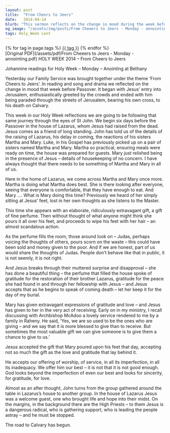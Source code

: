 ```yaml
---
layout: post
title:  "From Cheers to Jeers"
date:   2014-04-14
blurb: "This sermon reflects on the change in mood during the week before Passover, from Jesus' enthusiastic entry into Jerusalem to his death on Calvary. It follows the journey through the eyes of St John, beginning six days before the Passover in the house of Lazarus. The sermon highlights the extravagant expressions of gratitude and love shown by Mary and the acceptance of Jesus, emphasizing the importance of sincerity, gratitude, and love in our offerings of worship and service."
og_image: "/assets/img/posts/From Cheeers to Jeers - Monday - annointing.png"
tags: Holy_Week Lent
---    
```

<div class="tag-pills">
    {% for tag in page.tags %}
    <a href="{{ site.baseurl }}/tag/{{ tag | slugify }}" class="tag-pill">{{ tag }}</a>
    {% endfor %}
</div>
[Original PDF](/assets/pdf/From Cheeers to Jeers - Monday - annointing.pdf)
HOLY WEEK 2014 – From Cheers to Jeers

Johannine readings for Holy Week – Monday – Anointing at Bethany

Yesterday our Family Service was brought together under the theme ‘From Cheers to Jeers’. In reading and song and drama we reflected on the change in mood that week before Passover. It began with Jesus’ entry into Jerusalem, enthusiastically greeted by the crowds and ended with him being paraded through the streets of Jerusalem, bearing his own cross, to his death on Calvary.

This week in our Holy Week reflections we are going to be following that same journey through the eyes of St John. We begin six days before the Passover in the house of Lazarus, whom Jesus had raised from the dead. Jesus comes as a friend of long standing. John has told us of the details of the raising of Lazarus, his delay in coming, the reactions of his sisters Martha and Mary. Luke, in his Gospel has previously picked up on a pair of sisters named Martha and Mary. Martha so practical, ensuring meals were ready on time, the house was prepared for guests. Mary just relished being in the presence of Jesus – details of housekeeping of no concern. I have always thought that there needs to be something of Martha and Mary in all of us.

Here in the home of Lazarus, we come across Martha and Mary once more. Martha is doing what Martha does best. She is there looking after everyone, seeing that everyone is comfortable, that they have enough to eat. And Mary …. What is Mary doing this time? Previously we heard of her simply sitting at Jesus’ feet, lost in her own thoughts as she listens to the Master.

This time she appears with an elaborate, ridiculously extravagant gift, a gift of fine perfume. Then without thought of what anyone might think she pours it all over his feet, and proceeds to wipe his feet with her hair – an almost scandalous action.

As the perfume fills the room, those around look on – Judas, perhaps voicing the thoughts of others, pours scorn on the waste – this could have been sold and money given to the poor. And if we are honest, part of us would share the thoughts of Judas. People don’t behave like that in public, it is not seemly, it is not right.

And Jesus breaks through their muttered surprise and disapproval – she has done a beautiful thing – the perfume that filled the house spoke of gratitude for the restoration of their brother Lazarus, gratitude for the peace she had found in and through her fellowship with Jesus – and Jesus accepts that as he begins to speak of coming death – let her keep it for the day of my burial.

Mary has given extravagant expressions of gratitude and love – and Jesus has given to her in the very act of receiving. Early on in my ministry, I recall discussing with Archbishop McAdoo a lovely service rendered to me by a family in Raheny. He said, ‘Yes, we are so used to be the ones who are giving – and we say that it is more blessed to give than to receive. But sometimes the most valuable gift we can give someone is to give them a chance to give to us.’

Jesus accepted the gift that Mary poured upon his feet that day, accepting not so much the gift as the love and gratitude that lay behind it.

He accepts our offering of worship, of service, in all its imperfection, in all its inadequacy. We offer him our best – it is not that it is not good enough. God looks beyond the imperfection of even our best and looks for sincerity, for gratitude, for love.

Almost as an after thought, John turns from the group gathered around the table in Lazarus’s house to another group. In the house of Lazarus Jesus was a welcome guest, one who brought life and hope into their midst. On the margins, in the background there are the High Priests – to them Jesus is a dangerous radical, who is gathering support, who is leading the people astray – and he must be stopped.

The road to Calvary has begun.
